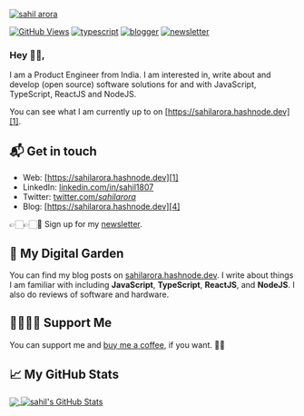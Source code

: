 <!-- ![sahil arora](https://i.ibb.co/MPC9P0H/back3.png) -->

[![sahil arora](https://i.ibb.co/GTDmdb4/back4.png)][1]


[![GitHub Views](https://komarev.com/ghpvc/?username=natterstefan&color=518AFA)][1]
[![typescript](https://img.shields.io/badge/TypeScript-Fan-518AFA.svg?logo=typescript&logoWidth=20)](https://github.com/sahil1807)
[![blogger](https://img.shields.io/badge/Blogger-Follow%20Me-518AFA.svg?logo=hashnode&logoWidth=20)][4]
[![newsletter](https://img.shields.io/badge/Newsletter-subscribe-%23518AFA.svg?logo=gmail&logoWidth=20)][5]

### Hey 👋🏻,

I am a Product Engineer from India. I am interested in, write about and develop (open source) software solutions
for and with JavaScript, TypeScript, ReactJS and NodeJS.

You can see what I am currently up to on [https://sahilarora.hashnode.dev][1].

## 📬 Get in touch

- Web: [https://sahilarora.hashnode.dev][1]
- LinkedIn: [linkedin.com/in/sahil1807][2]
- Twitter: [twitter.com/_sahilarora_][3]
- Blog: [https://sahilarora.hashnode.dev][4]

👉🏻👉🏻📧 Sign up for my [newsletter][5].

## 🌳 My Digital Garden

You can find my blog posts on [sahilarora.hashnode.dev][4]. I write about things I
am familiar with including **JavaScript**, **TypeScript**, **ReactJS**, and
**NodeJS**. I also do reviews of software and hardware.


## 🤜🏻🤛🏻 Support Me

You can support me and [buy me a coffee][6], if you want. 🙏🏻 

## &#x1f4c8; My GitHub Stats

<a href="https://github.com/sahil1807/sahil1807">
  <img align="center" src="https://github-readme-stats.vercel.app/api/top-langs/?username=natterstefan&hide=java,html&title_color=ffffff&text_color=c9cacc&icon_color=2bbc8a&bg_color=1d1f21" />
</a>

<a href="https://github.com/sahil1807/sahil1807">
  <img align="center" src="https://github-readme-stats.vercel.app/api?username=sahil1807&show_icons=true&line_height=27&count_private=true&title_color=ffffff&text_color=c9cacc&icon_color=2bbc8a&bg_color=1d1f21" alt="sahil's GitHub Stats" />
</a>
 
[1]:  https://www.linkedin.com/in/sahil1807
[2]: https://www.linkedin.com/in/sahil1807
[3]: https://twitter.com/intent/follow?screen_name=_sahilarora_
[4]: https://sahilarora.hashnode.dev/
[5]: https://sahilarora.hashnode.dev/
[6]: https://www.buymeacoffee.com/sahilarora

